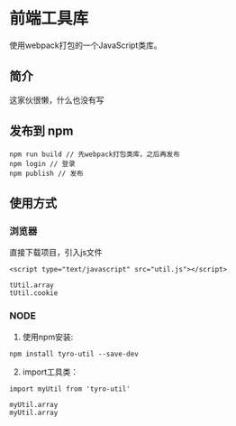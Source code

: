# 前端工具库
使用webpack打包的一个JavaScript类库。


## 简介

这家伙很懒，什么也没有写


## 发布到 npm

```
npm run build // 先webpack打包类库，之后再发布
npm login // 登录
npm publish // 发布
```

## 使用方式

### 浏览器

直接下载项目，引入js文件

```
<script type="text/javascript" src="util.js"></script>

tUtil.array
tUtil.cookie
```

### NODE

1. 使用npm安装:

```
npm install tyro-util --save-dev
```

2. import工具类：

```
import myUtil from 'tyro-util'

myUtil.array
myUtil.array
```
